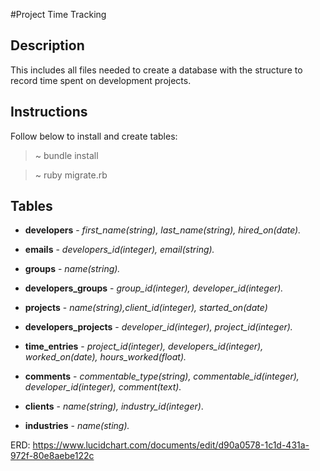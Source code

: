 #Project Time Tracking

## Description

This includes all files needed to create a database with the structure to record time spent on development projects.

## Instructions
Follow below to install and create tables:

> ~ bundle install

> ~ ruby migrate.rb

## Tables

* **developers** - *first_name(string), last_name(string), hired_on(date).*

* **emails** - *developers_id(integer), email(string).*

* **groups** - *name(string).*

* **developers_groups** - *group_id(integer), developer_id(integer).*

* **projects** - *name(string),client_id(integer), started_on(date)*

* **developers_projects** - *developer_id(integer), project_id(integer).*

* **time_entries** - *project_id(integer), developers_id(integer), worked_on(date), hours_worked(float).*

* **comments** - *commentable_type(string), commentable_id(integer), developer_id(integer), comment(text).*

* **clients** - *name(string), industry_id(integer)*.

* **industries** - *name(sting).*

ERD:
https://www.lucidchart.com/documents/edit/d90a0578-1c1d-431a-972f-80e8aebe122c
